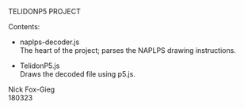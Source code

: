 TELIDONP5 PROJECT

Contents:<br>
* naplps-decoder.js<br>
The heart of the project; parses the NAPLPS drawing instructions.

* TelidonP5.js<br>
Draws the decoded file using p5.js.

Nick Fox-Gieg<br>
180323
